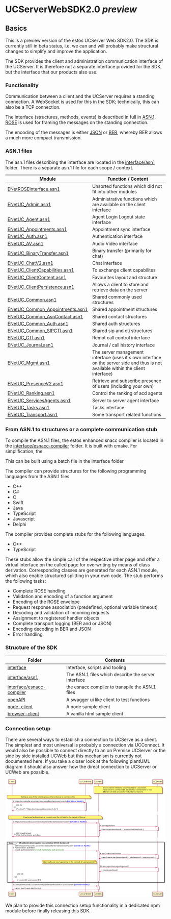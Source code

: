 # UCServerWebSDK2.0 *preview*

## Basics
This is a preview version of the estos UCServer Web SDK2.0.
The SDK is currently still in beta status, i.e. we can and will probably make structural changes to simplify and improve the application.

The SDK provides the client and administration communication interface of the UCServer. It is therefore not a separate interface provided for the SDK, but the interface that our products also use.

### Functionality
Communication between a client and the UCServer requires a standing connection. A WebSocket is used for this in the SDK; technically, this can also be a TCP connection.

The interface (structures, methods, events) is described in full in [ASN.1](https://de.wikipedia.org/wiki/Abstract_Syntax_Notation_One). [ROSE](https://en.wikipedia.org/wiki/Remote_Operations_Service_Element_protocol) is used for framing the messages on the standing connection.

The encoding of the messages is either [JSON](https://de.wikipedia.org/wiki/JavaScript_Object_Notation) or [BER](https://en.wikipedia.org/wiki/X.690#BER_encoding), whereby BER allows a much more compact transmission.

### ASN.1 files
The asn.1 files describing the interface are located in the [interface/asn1](interface/asn1) folder. There is a separate asn.1 file for each scope / context. 

Module | Function / Content
-------|-------------------
[ENetROSEInterface.asn1](interface/asn1/ENetROSEInterface.asn1)|Unsorted functions which did not fit into other modules
[ENetUC_Admin.asn1](interface/asn1/ENetUC_Admin.asn1)|Administrative functions which are available on the client interface
[ENetUC_Agent.asn1](interface/asn1/ENetUC_Agent.asn1)|Agent Login Logout state interface
[ENetUC_Appointments.asn1](interface/asn1/ENetUC_Appointments.asn1)|Appointment sync interface  
[ENetUC_Auth.asn1](interface/asn1/ENetUC_Auth.asn1)|Authentication interface
[ENetUC_AV.asn1](interface/asn1/ENetUC_AV.asn1)|Audio Video interface
[ENetUC_BinaryTransfer.asn1](interface/asn1/ENetUC_BinaryTransfer.asn1)|Binary transfer (primarily for chat)
[ENetUC_ChatV2.asn1](interface/asn1/ENetUC_ChatV2.asn1)|Chat interface
[ENetUC_ClientCapabilities.asn1](interface/asn1/ENetUC_ClientCapabilities.asn1)|To exchange client capabilites
[ENetUC_ClientContent.asn1](interface/asn1/ENetUC_ClientContent.asn1)|Favourites layout and structure
[ENetUC_ClientPersistence.asn1](interface/asn1/ENetUC_ClientPersistence.asn1)|Allows a client to store and retrieve data on the server
[ENetUC_Common.asn1](interface/asn1/ENetUC_Common.asn1)|Shared commonly used structures 
[ENetUC_Common_Appointments.asn1](interface/asn1/ENetUC_Common_Appointments.asn1)|Shared appointment structures 
[ENetUC_Common_AsnContact.asn1](interface/asn1/ENetUC_Common_AsnContact.asn1)|Shared contact structures
[ENetUC_Common_Auth.asn1](interface/asn1/ENetUC_Common_Auth.asn1)|Shared auth structures
[ENetUC_Common_SIPCTI.asn1](interface/asn1/ENetUC_Common_SIPCTI.asn1)|Shared sip and cti structures
[ENetUC_CTI.asn1](interface/asn1/ENetUC_CTI.asn1)|Remot call control interface
[ENetUC_Journal.asn1](interface/asn1/ENetUC_Journal.asn1)|Journal / call history interface
[ENetUC_Mgmt.asn1](interface/asn1/ENetUC_Mgmt.asn1)|The server management interface (uses it´s own interface on the server side and thus is not available within the client interface)
[ENetUC_PresenceV2.asn1](interface/asn1/ENetUC_PresenceV2.asn1)|Retrieve and subscribe presence of users (including your own) 
[ENetUC_Ranking.asn1](interface/asn1/ENetUC_Ranking.asn1)|Control the ranking of acd agents
[ENetUC_ServicesAgents.asn1](interface/asn1/ENetUC_ServicesAgents.asn1)|Server to server agent interface
[ENetUC_Tasks.asn1](interface/asn1/ENetUC_Tasks.asn1)|Tasks interface
[ENetUC_Transport.asn1](interface/asn1/ENetUC_Transport.asn1)|Some transport related functions

### From ASN.1 to structures or a complete communication stub
To compile the ASN.1 files, the estos enhanced snacc compiler is located in the [interface/esnacc-compiler](https://github.com/ESTOS/esnacc) folder.
It is built with cmake. For simplification, the 

This can be built using a batch file in the interface folder

The compiler can provide structures for the following programming languages from the ASN.1 files
- C++
- C#
- C
- Swift
- Java
- TypeScript
- Javascript
- Delphi

The compiler provides complete stubs for the following languages.
- C++
- TypeScript

These stubs allow the simple call of the respective other page and offer a virtual interface on the called page for overwriting by means of class derivation.
Corresponding classes are generated for each ASN.1 module, which also enable structured splitting in your own code.
The stub performs the following tasks:
- Complete ROSE handling
- Validation and encoding of a function argument
- Encoding of the ROSE envelope
- Request response association (predefined, optional variable timeout)
- Decoding and validation of incoming requests
- Assignment to registered handler objects
- Complete transport logging (BER and or JSON)
- Encoding decoding in BER and JSON
- Error handling

### Structure of the SDK
Folder | Contents
-------|-------------------
[interface](interface) | Interface, scripts and tooling 
[interface/asn1](interface/asn1) | The ASN.1 files which describe the server interface
[interface/esnacc-compiler](interface/esnacc-compiler) | the esnacc compiler to transpile the ASN.1 files
[openAPI](openAPI) | A swagger ui like client to test functions
[node-client](node-client) | A node sample client
[browser-client](browser-client) | A vanilla html sample client

### Connection setup
There are several ways to establish a connection to UCServe as a client.
The simplest and most universal is probably a connection via UCConnect.
It would also be possible to connect directly to an on Premise UCServer or the side by side installed UCWeb but this mechanism is currently not documented here.
If you take a closer look at the following plantUML diagram it should also answer how the direct connection to UCServer or UCWeb are possible.

![Client connection setup](Client_connection_setup.png)

We plan to provide this connection setup functionality in a dedicated npm module before finally releasing this SDK.
